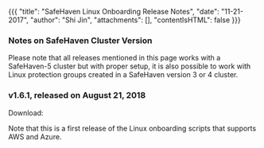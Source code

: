 {{{
  "title": "SafeHaven Linux Onboarding Release Notes",
  "date": "11-21-2017",
  "author": "Shi Jin",
  "attachments": [],
  "contentIsHTML": false
}}}

### Notes on SafeHaven Cluster Version
Please note that all releases mentioned in this page works with a SafeHaven-5 cluster but with proper setup, it is also possible to work with Linux protection groups created in a SafeHaven version 3 or 4 cluster.

### v1.6.1, released on August 21, 2018

Download:

Note that this is a first release of the Linux onboarding scripts that supports AWS and Azure.
